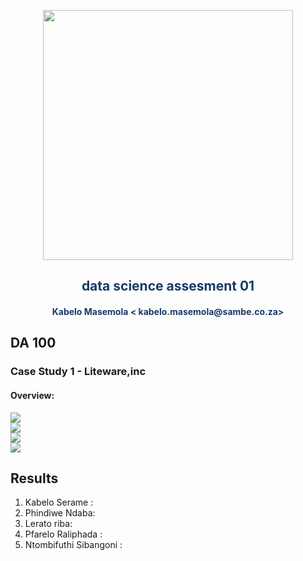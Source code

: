 <p align="center" style="background-color:"><img src="https://www.theworkspace.co.za/wp-content/uploads/2020/10/Sambe-Consulting-logo-800x600.png"  width="400"></p>

<p align="center"><h2 style="color: #193967; text-align: center">
    data science assesment 01
</h2></p>
<p align="center"><h4 style="color: #193967; text-align: center">
    Kabelo Masemola < kabelo.masemola@sambe.co.za>
</h4></p>


## DA 100 
### Case Study 1 - Liteware,inc 

#### Overview:

<img src="https://raw.githubusercontent.com/sambe-consulting/notes/master/tests/q1_p1.png?token=ASI6IMWP7G47Q5LLYFCICJ3A6F4LG" /><br>
<img src="https://raw.githubusercontent.com/sambe-consulting/notes/master/tests/q1_p2.png?token=ASI6IMT2RUHDIMOYJXGXCBTA6F4OA" /><br>
<img src="https://raw.githubusercontent.com/sambe-consulting/notes/master/tests/q1_p3.png?token=ASI6IMVD7YNSZIT56T7OWW3A6F4QI" /><br>
<img src="https://raw.githubusercontent.com/sambe-consulting/notes/master/tests/q1_p4.png?token=ASI6IMRRK6LW6NRVOGRQKDTA6F4R4" /><br>




    

## Results 
1. Kabelo Serame :
2. Phindiwe Ndaba:
3. Lerato riba: 
4. Pfarelo Raliphada : 
5. Ntombifuthi Sibangoni : 




